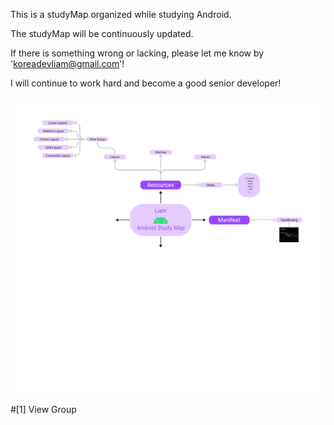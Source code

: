 This is a studyMap organized while studying Android.

The studyMap will be continuously updated.

If there is something wrong or lacking, please let me know by 'koreadevliam@gmail.com'!

I will continue to work hard and become a good senior developer!

![StudyMapPNG](./images/AndroidStudyMap.png)


#[1] View Group

